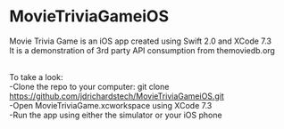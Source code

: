 # MovieTriviaGameiOS

Movie Trivia Game is an iOS app created using Swift 2.0 and XCode 7.3<br />
It is a demonstration of 3rd party API consumption from themoviedb.org<br /><br />

To take a look:<br />
-Clone the repo to your computer: git clone https://github.com/jdrichardstech/MovieTriviaGameiOS.git<br />
-Open MovieTriviaGame.xcworkspace using XCode 7.3<br />
-Run the app using either the simulator or your iOS phone
